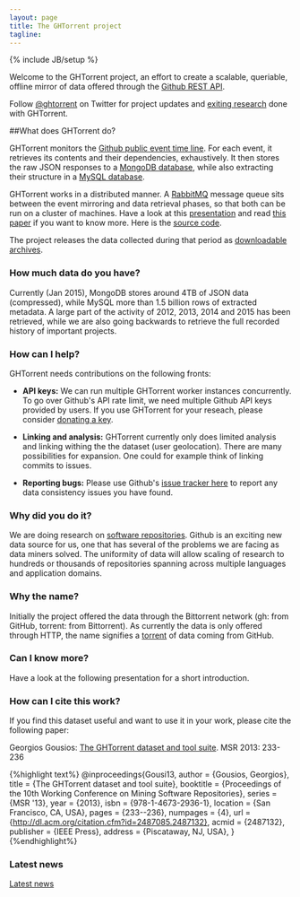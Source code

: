 ```yaml
---
layout: page
title: The GHTorrent project
tagline:
---
```

{% include JB/setup %}

Welcome to the GHTorrent project, an effort to create a scalable, queriable,
offline mirror of data offered through the [Github REST API](http://developer.github.com).

Follow [@ghtorrent](https://twitter.com/ghtorrent) on Twitter for project
updates and [exiting research](halloffame.html) done with GHTorrent.

##What does GHTorrent do?

GHTorrent monitors the [Github public event time
line](https://api.github.com/events). For each event, it retrieves its contents
and their dependencies, exhaustively. It then stores the raw JSON responses to a
[MongoDB database](raw.html), while also extracting their structure in a [MySQL
database](relational.html).

GHTorrent works in a distributed manner. A [RabbitMQ](http://www.rabbitmq.com/)
message queue sits between the event mirroring and data retrieval phases,
so that both can be run on a cluster of machines. Have a look at this
[presentation](https://speakerdeck.com/gousiosg/mining-github-for-fun-and-profit)
and read [this paper](http://gousios.gr/bibliography/GS12.html) if you want to know more. Here is the [source code](https://github.com/gousiosg/github-mirror).

The project releases the data collected during that period as
[downloadable archives](downloads.html).

### How much data do you have?

Currently (Jan 2015), MongoDB stores around 4TB of JSON data (compressed), while
MySQL more than 1.5 billion rows of extracted metadata.  A large part of the
activity of 2012, 2013, 2014 and 2015 has been retrieved, while we are also
going backwards to retrieve the full recorded history of important projects.

### How can I help?

GHTorrent needs contributions on the following fronts:

* **API keys:** We can run multiple GHTorrent worker instances concurrently. To
go over Github's API rate limit, we need multiple Github API keys provided by
users.  If you use GHTorrent for your reseach, please consider [donating a
key](raw.html).

* **Linking and analysis:** GHTorrent currently only does limited analysis and
linking withing the the dataset (user geolocation). There are many possibilities
for expansion. One could for example think of linking commits to issues.

* **Reporting bugs:** Please use Github's [issue tracker here](https://github.com/gousiosg/ghtorrent.org/issues) to report any data consistency issues you have found.

### Why did you do it?

We are doing research on [software repositories](http://www.msrconf.org/).
Github is an exciting new data source for us, one that has several of the
problems we are facing as data miners solved. The uniformity of data
will allow scaling of research to hundreds or thousands of repositories
spanning across multiple languages and application domains.

### Why the name?

Initially the project offered the data through the Bittorrent network (gh: from
GitHub, torrent: from Bittorrent). As currently the data is only offered through
HTTP, the name signifies a [torrent](https://en.wiktionary.org/wiki/torrent) of
data coming from GitHub.

### Can I know more?

Have a look at the following presentation for a short introduction.

<div style="width: 50%;margin-left:auto;margin-right:auto;">
<script class="speakerdeck-embed" data-id="75bea5909fbb0130f0eb364613f6f036" data-ratio="1.33333" src="//speakerdeck.com/assets/embed.js"></script>
</div>

### How can I cite this work?

If you find this dataset useful and want to use it in your work, please cite the
following paper:

Georgios Gousios: [The GHTorrent dataset and tool
suite](http://www.gousios.gr/bibliography/G13.html). MSR 2013: 233-236

{%highlight text%}
@inproceedings{Gousi13,
  author = {Gousios, Georgios},
  title = {The GHTorrent dataset and tool suite},
  booktitle = {Proceedings of the 10th Working Conference on Mining Software
    Repositories},
  series = {MSR '13},
  year = {2013},
  isbn = {978-1-4673-2936-1},
  location = {San Francisco, CA, USA},
  pages = {233--236},
  numpages = {4},
  url = {http://dl.acm.org/citation.cfm?id=2487085.2487132},
  acmid = {2487132},
  publisher = {IEEE Press},
  address = {Piscataway, NJ, USA},
}
{%endhighlight%}

### Latest news

<a class="twitter-timeline"
  data-widget-id="608916912693751808"
  href="https://twitter.com/ghtorrent"
  data-screen-name="ghtorrent">
Latest news
</a>
